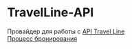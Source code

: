 # TravelLine-API

Провайдер для работы с <a href="https://partner.qatl.ru/docs/booking-process/">API Travel Line</a></br>
<a href="https://www.travelline.ru/support/knowledge-base/reservation-api-bronirovanie">Процесс бронирования</a>


